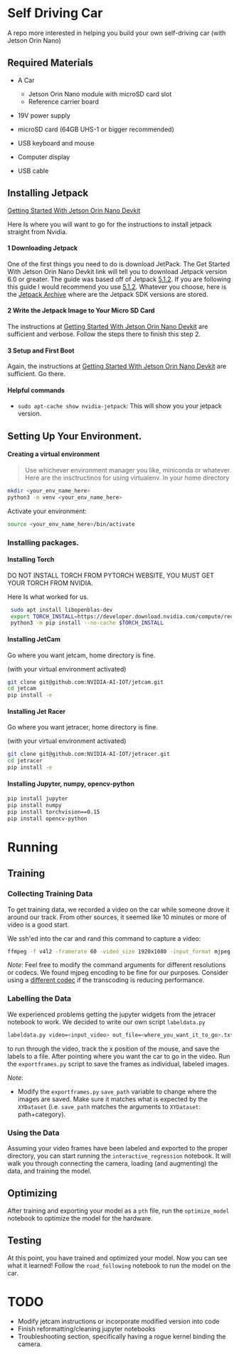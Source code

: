 # Self Driving Car
A repo more interested in helping you build your own self-driving car (with Jetson Orin Nano)

## Required Materials
- A Car  
   - Jetson Orin Nano module with microSD card slot
   - Reference carrier board

 - 19V power supply 
 - microSD card (64GB UHS-1 or bigger recommended)
 - USB keyboard and mouse
 - Computer display
 - USB cable

## Installing Jetpack
[Getting Started With Jetson Orin Nano Devkit](https://developer.nvidia.com/embedded/learn/get-started-jetson-orin-nano-devkit)

Here Is where you will want to go for the instructions to install jetpack straight from Nvidia.
#### 1 Downloading Jetpack
One of the first things you need to do is download JetPack. 
The Get Started With Jetson Orin Nano Devkit link will tell you to download Jetpack version 6.0 or greater.
The guide was based off of Jetpack 
[5.1.2](https://developer.nvidia.com/embedded/jetpack-sdk-512). 
If you are following this guide I would recommend you use 
[5.1.2](https://developer.nvidia.com/embedded/jetpack-sdk-512).
Whatever you choose, here is the 
[Jetpack Archive](https://developer.nvidia.com/embedded/jetpack-archive) 
where are the Jetpack SDK versions are stored. 

#### 2 Write the Jetpack Image to Your Micro SD Card
The instructions at [Getting Started With Jetson Orin Nano Devkit](https://developer.nvidia.com/embedded/learn/get-started-jetson-orin-nano-devkit)
are sufficient and verbose. Follow the steps there to finish this step 2. 

#### 3 Setup and First Boot
Again, the instructions at [Getting Started With Jetson Orin Nano Devkit](https://developer.nvidia.com/embedded/learn/get-started-jetson-orin-nano-devkit)
are sufficient. Go there. 

#### Helpful commands
- `sudo apt-cache show nvidia-jetpack`: This will show you your jetpack version. 


## Setting Up Your Environment. 
#### Creating a virtual environment
> Use whichever environment manager you like, miniconda or whatever. Here are the insctructinos for using virtualenv.
 In your home directory
 ```bash
 mkdir <your_env_name_here>
 python3 -m venv <your_env_name_here>
 ```
 Activate your environment:
 ```bash
 source <your_env_name_here>/bin/activate
 ```

### Installing packages. 
#### Installing Torch
DO NOT INSTALL TORCH FROM PYTORCH WEBSITE, YOU MUST GET YOUR TORCH FROM NVIDIA.

Here Is what worked for us. 
```bash
 sudo apt install libopenblas-dev
 export TORCH_INSTALL=https://developer.download.nvidia.com/compute/redist/jp/v51/pytorch/torch-1.14.0a0+44dac51c.nv23.01-cp38-cp38-linux_aarch64.whl
 python3 -m pip install --no-cache $TORCH_INSTALL
 ```
#### Installing JetCam 
Go where you want jetcam, home directory is fine. 
 
(with your virtual environment activated)
 ```bash
 git clone git@github.com:NVIDIA-AI-IOT/jetcam.git
 cd jetcam
 pip install -e
 ```
#### Installing Jet Racer
Go where you want jetracer, home directory is fine. 
 
(with your virtual environment activated)
 ```bash
 git clone git@github.com:NVIDIA-AI-IOT/jetracer.git
 cd jetracer
 pip install -e
 ```
#### Installing Jupyter, numpy, opencv-python
 ```bash
 pip install jupyter
 pip install numpy
 pip install torchvision==0.15
 pip install opencv-python
 ```

# Running
## Training
### Collecting Training Data
To get training data, we recorded a video on the car while someone drove it around our track. From other sources, it seemed like 10 minutes or more of video is a good start.

We ssh'ed into the car and rand this command to capture a video:
```bash
ffmpeg -f v4l2 -framerate 60 -video_size 1920x1080 -input_format mjpeg -i /dev/video0 -c copy mjpeg.mkv
```

*Note*: Feel free to modify the command arguments for different resolutions or codecs. We found mjpeg encoding to be fine for our purposes. Consider using a [different codec](https://stackoverflow.com/questions/21216650/ffmpeg-how-to-save-input-camera-stream-into-the-file-with-the-same-codec-format) if the transcoding is reducing performance.

### Labelling the Data
We experienced problems getting the jupyter widgets from the jetracer notebook to work. We decided to write our own script `labeldata.py`
```bash
labeldata.py video=<input_video> out_file=<where_you_want_it_to_go>.txt --frame_delay=.01666 # .01666 is the default value and is not required. 
```
to run through the video, track the x position of the mouse, and save the labels to a file. After pointing where you want the car to go in the video. Run the `exportframes.py` script to save the frames as individual, labeled images.

*Note*:
- Modify the `exportframes.py` `save_path` variable to change where the images are saved. Make sure it matches what is expected by the `XYDataset` (i.e. `save_path` matches the arguments to `XYDataset`: path+category).

### Using the Data
Assuming your video frames have been labeled and exported to the proper directory, you can start running the `interactive_regression` notebook. It will walk you through connecting the camera, loading (and augmenting) the data, and training the model.

## Optimizing
After training and exporting your model as a `pth` file, run the `optimize_model` notebook to optimize the model for the hardware.

## Testing
At this point, you have trained and optimized your model. Now you can see what it learned! Follow the `road_following` notebook to run the model on the car.

# TODO
- Modify jetcam instructions or incorporate modified version into code
- Finish reformatting/cleaning jupyter notebooks
- Troubleshooting section, specifically having a rogue kernel binding the camera.
